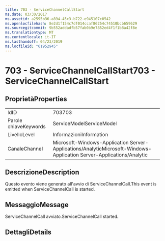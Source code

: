 ```yaml
---
title: 703 - ServiceChannelCallStart
ms.date: 03/30/2017
ms.assetid: a2595b36-a894-45c3-b722-e945107c0542
ms.openlocfilehash: 8e2d1f154c7df014ccaf86254c74510bcb659629
ms.sourcegitcommit: 9b552addadfb57fab0b9e7852ed4f1f1b8a42f8e
ms.translationtype: MT
ms.contentlocale: it-IT
ms.lasthandoff: 04/23/2019
ms.locfileid: "61952945"
---
```

# <a name="703---servicechannelcallstart"></a><span data-ttu-id="1fc32-102">703 - ServiceChannelCallStart</span><span class="sxs-lookup"><span data-stu-id="1fc32-102">703 - ServiceChannelCallStart</span></span>
## <a name="properties"></a><span data-ttu-id="1fc32-103">Proprietà</span><span class="sxs-lookup"><span data-stu-id="1fc32-103">Properties</span></span>  
  
|||  
|-|-|  
|<span data-ttu-id="1fc32-104">Id</span><span class="sxs-lookup"><span data-stu-id="1fc32-104">ID</span></span>|<span data-ttu-id="1fc32-105">703</span><span class="sxs-lookup"><span data-stu-id="1fc32-105">703</span></span>|  
|<span data-ttu-id="1fc32-106">Parole chiave</span><span class="sxs-lookup"><span data-stu-id="1fc32-106">Keywords</span></span>|<span data-ttu-id="1fc32-107">ServiceModel</span><span class="sxs-lookup"><span data-stu-id="1fc32-107">ServiceModel</span></span>|  
|<span data-ttu-id="1fc32-108">Livello</span><span class="sxs-lookup"><span data-stu-id="1fc32-108">Level</span></span>|<span data-ttu-id="1fc32-109">Informazioni</span><span class="sxs-lookup"><span data-stu-id="1fc32-109">Information</span></span>|  
|<span data-ttu-id="1fc32-110">Canale</span><span class="sxs-lookup"><span data-stu-id="1fc32-110">Channel</span></span>|<span data-ttu-id="1fc32-111">Microsoft-Windows-Application Server-Applications/Analytic</span><span class="sxs-lookup"><span data-stu-id="1fc32-111">Microsoft-Windows-Application Server-Applications/Analytic</span></span>|  
  
## <a name="description"></a><span data-ttu-id="1fc32-112">Descrizione</span><span class="sxs-lookup"><span data-stu-id="1fc32-112">Description</span></span>  
 <span data-ttu-id="1fc32-113">Questo evento viene generato all'avvio di ServiceChannelCall.</span><span class="sxs-lookup"><span data-stu-id="1fc32-113">This event is emitted when ServiceChannelCall is started.</span></span>  
  
## <a name="message"></a><span data-ttu-id="1fc32-114">Messaggio</span><span class="sxs-lookup"><span data-stu-id="1fc32-114">Message</span></span>  
 <span data-ttu-id="1fc32-115">ServiceChannelCall avviato.</span><span class="sxs-lookup"><span data-stu-id="1fc32-115">ServiceChannelCall started.</span></span>  
  
## <a name="details"></a><span data-ttu-id="1fc32-116">Dettagli</span><span class="sxs-lookup"><span data-stu-id="1fc32-116">Details</span></span>
